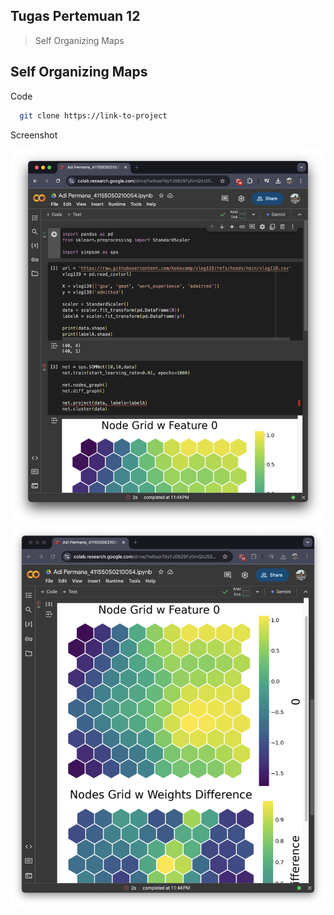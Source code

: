## Tugas Pertemuan 12
> Self Organizing Maps

## Self Organizing Maps
Code


```bash
  git clone https://link-to-project
```
Screenshot

![Screenshot](https://github.com/anamrepida/MachineLearning/blob/main/Tugas%20Pertemuan%2013/img/01.png)
![Screenshot](https://github.com/anamrepida/MachineLearning/blob/main/Tugas%20Pertemuan%2013/img/02.png)